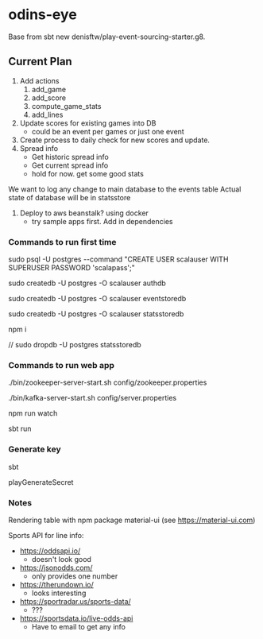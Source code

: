 # odins-eye

Base from sbt new denisftw/play-event-sourcing-starter.g8.

## Current Plan
1. Add actions
    1. add_game
    2. add_score
    3. compute_game_stats
    4. add_lines 
1. Update scores for existing games into DB
    - could be an event per games or just one event
2. Create process to daily check for new scores and update.
3. Spread info
    - Get historic spread info
    - Get current spread info
    - hold for now. get some good stats

We want to log any change to main database to the events table
Actual state of database will be in statsstore

1. Deploy to aws beanstalk? using docker
    - try sample apps first.  Add in dependencies

### Commands to run first time
sudo psql -U postgres --command "CREATE USER scalauser WITH SUPERUSER PASSWORD 'scalapass';"

sudo createdb -U postgres -O scalauser authdb

sudo createdb -U postgres -O scalauser eventstoredb

sudo createdb -U postgres -O scalauser statsstoredb

npm i

// sudo dropdb -U postgres statsstoredb


### Commands to run web app
./bin/zookeeper-server-start.sh config/zookeeper.properties

./bin/kafka-server-start.sh config/server.properties

npm run watch

sbt run

### Generate key
sbt

playGenerateSecret

### Notes
Rendering table with npm package material-ui (see https://material-ui.com)

Sports API for line info:
- https://oddsapi.io/
    - doesn't look good
- https://jsonodds.com/
    - only provides one number
- https://therundown.io/
    - looks interesting
- https://sportradar.us/sports-data/
    - ???
- https://sportsdata.io/live-odds-api
    - Have to email to get any info
